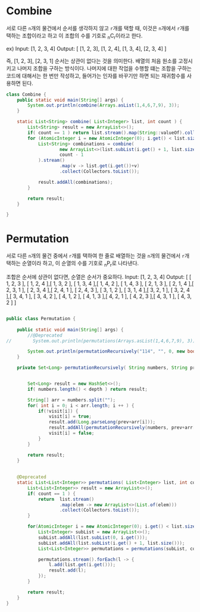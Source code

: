 # Combine

서로 다른 `n`개의 물건에서 순서를 생각하지 않고 `r`개를 택할 때, 이것은 `n`개에서  `r`개를 택하는 조합이라고 하고 이 조합의 수를 기호로 
<sub>n</sub>C<sub>r</sub>이라고 한다.

ex)
Input: [1, 2, 3, 4]
Output: [ [1, 2, 3], [1, 2, 4], [1, 3, 4], [2, 3, 4] ]

즉, [1, 2, 3], [2, 3, 1] 순서는 상관이 없다는 것을 의미한다. 
배열의 처음 원소를 고정시키고 나머지 조합을 구하는 방식이다. 나머지에 대한 작업을 수행할 떄는 조합을 구하는 코드에 대해서는
한 번만 작성하고, 들어가는 인자를 바꾸기만 하면 되는 재귀함수를 사용하면 된다.

```java
class Combine {
    public static void main(String[] args) {
        System.out.println(combine(Arrays.asList(1,4,6,7,9), 3));
    }

    static List<String> combine( List<Integer> list, int count ) {
        List<String> result = new ArrayList<>();
        if( count == 1 ) return list.stream().map(String::valueOf).collect(Collectors.toList());
        for (AtomicInteger i = new AtomicInteger(0); i.get() < list.size(); i.getAndIncrement() ) {
            List<String> combinations = combine(
                    new ArrayList<>(list.subList(i.get() + 1, list.size())),
                    count - 1
            ).stream()
                    .map(v -> list.get(i.get())+v)
                    .collect(Collectors.toList());

            result.addAll(combinations);
        }

        return result;
    }

}
```

# Permutation
서로 다른 `n`개의 물건 중에서 `r`개를 택하여 한 줄로 배열하는 것을 `n`개의 물건에서 `r`개 택하는 순열이라 하고, 
이 순열의 수를 기호로 <sub>n</sub>P<sub>r</sub>로 나타낸다.

조합은 순서에 상관이 없다면, 순열은 순서가 중요하다.
Input: [1, 2, 3, 4]
Output: [
    [ 1, 2, 3 ], [ 1, 2, 4 ],[ 1, 3, 2 ], [ 1, 3, 4 ],[ 1, 4, 2 ], [ 1, 4, 3 ],
    [ 2, 1, 3 ], [ 2, 1, 4 ],[ 2, 3, 1 ], [ 2, 3, 4 ],[ 2, 4, 1 ], [ 2, 4, 3 ],
    [ 3, 1, 2 ], [ 3, 1, 4 ],[ 3, 2, 1 ], [ 3, 2, 4 ],[ 3, 4, 1 ], [ 3, 4, 2 ],
    [ 4, 1, 2 ], [ 4, 1, 3 ],[ 4, 2, 1 ], [ 4, 2, 3 ],[ 4, 3, 1 ], [ 4, 3, 2 ]
]



```java

public class Permutation {
    
    public static void main(String[] args) {
        //@Deprecated
//        System.out.println(permutations(Arrays.asList(1,4,6,7,9), 3));

        System.out.println(permutationRecursively("114", "", 0, new boolean[3]));
    }

    private Set<Long> permutationRecursively( String numbers, String prev, int depth, boolean[] visit) {


        Set<Long> result = new HashSet<>();
        if( numbers.length() < depth ) return result;

        String[] arr = numbers.split("");
        for( int i = 0; i < arr.length; i ++ ) {
            if(!visit[i]) {
                visit[i] = true;
                result.add(Long.parseLong(prev+arr[i]));
                result.addAll(permutationRecursively(numbers, prev+arr[i], depth + 1, visit));
                visit[i] = false;
            }
        }

        return result;
    }
    
    
    @Deprecated
    static List<List<Integer>> permutations( List<Integer> list, int count ) {
        List<List<Integer>> result = new ArrayList<>();
        if( count == 1 ) {
            return  list.stream()
                    .map(elem -> new ArrayList<>(List.of(elem)))
                    .collect(Collectors.toList());
        }

        for(AtomicInteger i = new AtomicInteger(0); i.get() < list.size(); i.getAndIncrement()) {
            List<Integer> subList = new ArrayList<>();
            subList.addAll(list.subList(0, i.get()));
            subList.addAll(list.subList(i.get() + 1, list.size()));
            List<List<Integer>> permutations = permutations(subList, count - 1);

            permutations.stream().forEach(l -> {
                l.add(list.get(i.get()));
                result.add(l);
            });
        }

        return result;
    }
}
```